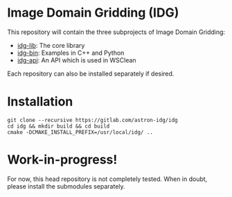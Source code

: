 # Image Domain Gridding (IDG)
This repository will contain the three subprojects of Image Domain Gridding:
 * [idg-lib](https://gitlab.com/astron-idg/idg-lib): The core library
 * [idg-bin](https://gitlab.com/astron-idg/idg-bin): Examples in C++ and Python
 * [idg-api](https://gitlab.com/astron-idg/idg-api): An API which is used in WSClean

Each repository can also be installed separately if desired.

# Installation
```
git clone --recursive https://gitlab.com/astron-idg/idg
cd idg && mkdir build && cd build
cmake -DCMAKE_INSTALL_PREFIX=/usr/local/idg/ ..
```

# Work-in-progress!
For now, this head repository is not completely tested.
When in doubt, please install the submodules separately.
